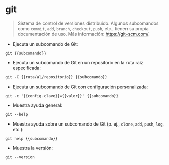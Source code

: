 # git

> Sistema de control de versiones distribuido.
> Algunos subcomandos como `commit`, `add`, `branch`, `checkout`, `push`, etc., tienen su propia documentación de uso.
> Más información: <https://git-scm.com/>.

- Ejecuta un subcomando de Git:

`git {{subcomando}}`

- Ejecuta un subcomando de Git en un repositorio en la ruta raíz especificada:

`git -C {{ruta/al/repositorio}} {{subcomando}}`

- Ejecuta un subcomando de Git con configuración personalizada:

`git -c '{{config.clave}}={{valor}}' {{subcomando}}`

- Muestra ayuda general:

`git --help`

- Muestra ayuda sobre un subcomando de Git (p. ej., `clone`, `add`, `push`, `log`, etc.):

`git help {{subcomando}}`

- Muestra la versión:

`git --version`
